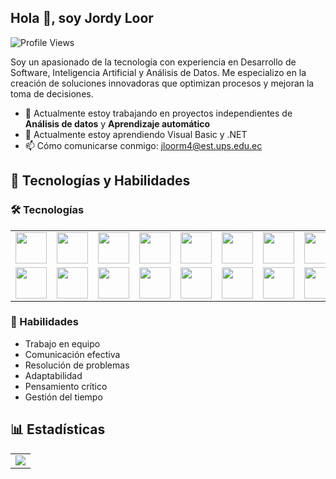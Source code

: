 ## Hola 👋, soy Jordy Loor
![Profile Views](https://komarev.com/ghpvc/?username=jordyloor2003&color=blue)

Soy un apasionado de la tecnología con experiencia en Desarrollo de Software, Inteligencia Artificial y Análisis de Datos. Me especializo en la creación de soluciones innovadoras que optimizan procesos y mejoran la toma de decisiones.

- 🔭 Actualmente estoy trabajando en proyectos independientes de **Análisis de datos** y **Aprendizaje automático**
- 🌱 Actualmente estoy aprendiendo Visual Basic y .NET
- 📫 Cómo comunicarse conmigo: jloorm4@est.ups.edu.ec

## 🚀 Tecnologías y Habilidades
<h3>🛠️ Tecnologías</h3>
<!--Tecnologias-->
<table>
  <tr>
    <td align="center"><img src="https://cdn.jsdelivr.net/gh/devicons/devicon/icons/python/python-original.svg" width="50"/></td>
    <td align="center"><img src="https://cdn.jsdelivr.net/gh/devicons/devicon/icons/java/java-original.svg" width="50"/></td>
    <td align="center"><img src="https://cdn.jsdelivr.net/gh/devicons/devicon/icons/javascript/javascript-original.svg" width="50"/></td>
    <td align="center"><img src="https://cdn.jsdelivr.net/gh/devicons/devicon/icons/html5/html5-original.svg" width="50"/></td>
    <td align="center"><img src="https://cdn.jsdelivr.net/gh/devicons/devicon/icons/css3/css3-original.svg" width="50"/></td>
    <td align="center"><img src="https://cdn.jsdelivr.net/gh/devicons/devicon/icons/csharp/csharp-original.svg" width="50""/></td>
    <td align="center"><img src="https://cdn.jsdelivr.net/gh/devicons/devicon/icons/flutter/flutter-original.svg" width="50""/></td>
    <td align="center"><img src="https://cdn.jsdelivr.net/gh/devicons/devicon/icons/androidstudio/androidstudio-original.svg" width="50""/></td>
  </tr>
  <tr>
    <td align="center"><img src="https://cdn.jsdelivr.net/gh/devicons/devicon/icons/mysql/mysql-original.svg" width="50"/></td>
    <td align="center"><img src="https://cdn.jsdelivr.net/gh/devicons/devicon/icons/mongodb/mongodb-original.svg" width="50"/></td>
    <td align="center"><img src="https://upload.wikimedia.org/wikipedia/commons/5/50/Oracle_logo.svg" width="50"/></td>
    <td align="center"><img src="https://cdn.jsdelivr.net/gh/devicons/devicon/icons/django/django-plain.svg" width="50"/></td>
    <td align="center"><img src="https://cdn.jsdelivr.net/gh/devicons/devicon/icons/nodejs/nodejs-original.svg" width="50"/></td>
    <td align="center"><img src="https://cdn.jsdelivr.net/gh/devicons/devicon/icons/tensorflow/tensorflow-original.svg" width="50"/></td>
    <td align="center"><img src="https://cdn.jsdelivr.net/gh/devicons/devicon/icons/git/git-original.svg" width="50"/></td>
    <td align="center"><img src="https://cdn.jsdelivr.net/gh/devicons/devicon/icons/github/github-original.svg" width="50"/></td>
  </tr>
</table>

<!--Habilidades-->
  <h3>🌟 Habilidades</h3>
  <ul>
    <li>Trabajo en equipo</li>
    <li>Comunicación efectiva</li>
    <li>Resolución de problemas</li>
    <li>Adaptabilidad</li>
    <li>Pensamiento crítico</li>
    <li>Gestión del tiempo</li>
  </ul>

## 📊 Estadísticas
<table align="center">
  <tr>
    <td>
      <img src="https://github-readme-stats.vercel.app/api/top-langs/?username=jordyloor2003&layout=compact&theme=dark"/>
    </td>
  </tr>
</table>

